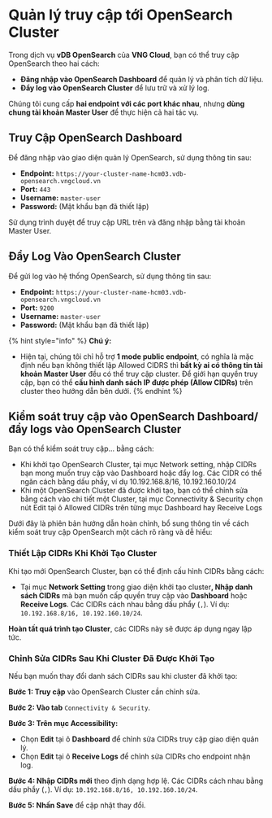 # Quản lý truy cập tới OpenSearch Cluster

Trong dịch vụ **vDB OpenSearch** của **VNG Cloud**, bạn có thể truy cập OpenSearch theo hai cách:

* **Đăng nhập vào OpenSearch Dashboard** để quản lý và phân tích dữ liệu.
* **Đẩy log vào OpenSearch Cluster** để lưu trữ và xử lý log.

Chúng tôi cung cấp **hai endpoint với các port khác nhau**, nhưng **dùng chung tài khoản Master User** để thực hiện cả hai tác vụ.

## Truy Cập OpenSearch Dashboard

Để đăng nhập vào giao diện quản lý OpenSearch, sử dụng thông tin sau:

* **Endpoint:** `https://your-cluster-name-hcm03.vdb-opensearch.vngcloud.vn`
* **Port:** `443`
* **Username:** `master-user`
* **Password:** (Mật khẩu bạn đã thiết lập)

Sử dụng trình duyệt để truy cập URL trên và đăng nhập bằng tài khoản Master User.

## Đẩy Log Vào OpenSearch Cluster

Để gửi log vào hệ thống OpenSearch, sử dụng thông tin sau:

* **Endpoint:** `https://your-cluster-name-hcm03.vdb-opensearch.vngcloud.vn`
* **Port:** `9200`
* **Username:** `master-user`
* **Password:** (Mật khẩu bạn đã thiết lập)

{% hint style="info" %}
**Chú ý:**

* Hiện tại, chúng tôi chỉ hỗ trợ **1 mode public endpoint**, có nghĩa là mặc định nếu bạn không thiết lập Allowed CIDRS thì **bất kỳ ai có thông tin tài khoản Master User** đều có thể truy cập cluster. Để giới hạn quyền truy cập, bạn có thể **cấu hình danh sách IP được phép (Allow CIDRs)** trên cluster theo hướng dẫn bên dưới.
{% endhint %}

## Kiểm soát truy cập vào OpenSearch Dashboard/ đẩy logs vào OpenSearch Cluster

Bạn có thể kiểm soát truy cập... bằng cách:

* Khi khởi tạo OpenSearch Cluster, tại mục Network setting, nhập CIDRs bạn mong muốn truy cập vào Dashboard hoặc đẩy log. Các CIDR có thể ngăn cách bằng dấu phẩy, ví dụ 10.192.168.8/16, 10.192.160.10/24
* Khi một OpenSearch Cluster đã được khởi tạo, bạn có thể chỉnh sửa bằng cách vào chi tiết một Cluster, tại mục Connectivity & Security chọn nút Edit tại ô Allowed CIDRs trên từng mục Dashboard hay Receive Logs

Dưới đây là phiên bản hướng dẫn hoàn chỉnh, bổ sung thông tin về cách kiểm soát truy cập OpenSearch một cách rõ ràng và dễ hiểu:

### **Thiết Lập CIDRs Khi Khởi Tạo Cluster**

Khi tạo mới OpenSearch Cluster, bạn có thể định cấu hình CIDRs bằng cách:

* Tại mục **Network Setting** trong giao diện khởi tạo cluste&#x72;**, Nhập danh sách CIDRs** mà bạn muốn cấp quyền truy cập vào **Dashboard** hoặc **Receive Logs**. Các CIDRs cách nhau bằng dấu phẩy (`,`). Ví dụ: `10.192.168.8/16, 10.192.160.10/24`.

**Hoàn tất quá trình tạo Cluster**, các CIDRs này sẽ được áp dụng ngay lập tức.

### **Chỉnh Sửa CIDRs Sau Khi Cluster Đã Được Khởi Tạo**

Nếu bạn muốn thay đổi danh sách CIDRs sau khi cluster đã khởi tạo:

**Bước 1: Truy cập** vào OpenSearch Cluster cần chỉnh sửa.

**Bước 2: Vào tab** `Connectivity & Security`.

**Bước 3: Trên mục Accessibility:**

* Chọn **Edit** tại ô **Dashboard** để chỉnh sửa CIDRs truy cập giao diện quản lý.
* Chọn **Edit** tại ô **Receive Logs** để chỉnh sửa CIDRs cho endpoint nhận log.

**Bước 4: Nhập CIDRs mới** theo định dạng hợp lệ. Các CIDRs cách nhau bằng dấu phẩy (`,`). Ví dụ: `10.192.168.8/16, 10.192.160.10/24`.

**Bước 5: Nhấn Save** để cập nhật thay đổi.
